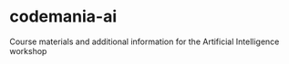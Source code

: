 # codemania-ai
Course materials and additional information for the Artificial Intelligence workshop
